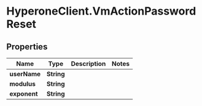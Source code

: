 # HyperoneClient.VmActionPasswordReset

## Properties

Name | Type | Description | Notes
------------ | ------------- | ------------- | -------------
**userName** | **String** |  | 
**modulus** | **String** |  | 
**exponent** | **String** |  | 



